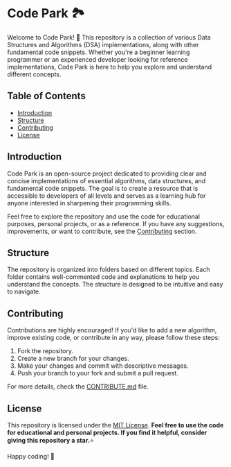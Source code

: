 # Code Park 🏞

Welcome to Code Park! 🌳 This repository is a collection of various Data Structures and Algorithms (DSA) implementations, along with other fundamental code snippets. Whether you're a beginner learning programmer or an experienced developer looking for reference implementations, Code Park is here to help you explore and understand different concepts.

## Table of Contents
- [Introduction](#introduction)
- [Structure](#structure)
- [Contributing](#contributing)
- [License](#license)

## Introduction
Code Park is an open-source project dedicated to providing clear and concise implementations of essential algorithms, data structures, and fundamental code snippets. The goal is to create a resource that is accessible to developers of all levels and serves as a learning hub for anyone interested in sharpening their programming skills.

Feel free to explore the repository and use the code for educational purposes, personal projects, or as a reference. If you have any suggestions, improvements, or want to contribute, see the [Contributing](#contributing) section.

## Structure
The repository is organized into folders based on different topics. Each folder contains well-commented code and explanations to help you understand the concepts. The structure is designed to be intuitive and easy to navigate.

## Contributing
Contributions are highly encouraged! If you'd like to add a new algorithm, improve existing code, or contribute in any way, please follow these steps:
1. Fork the repository.
2. Create a new branch for your changes.
3. Make your changes and commit with descriptive messages.
4. Push your branch to your fork and submit a pull request.

For more details, check the [CONTRIBUTE.md](CONTRIBUTE.md) file.

## License
This repository is licensed under the [MIT License](LICENSE).
<b>Feel free to use the code for educational and personal projects. If you find it helpful, consider giving this repository a star.</b>⭐

Happy coding! 🚀
